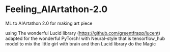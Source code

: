 # Feeling_AIArtathon-2.0
ML to AIArtathon 2.0 for making art piece

using The wonderful Lucid library (https://github.com/greentfrapp/lucent) adapted for the wonderful PyTorch!
with Neural-style that is tensorflow_hub model 
to mix the little girl with brain
and then Lucid library do the Magic




